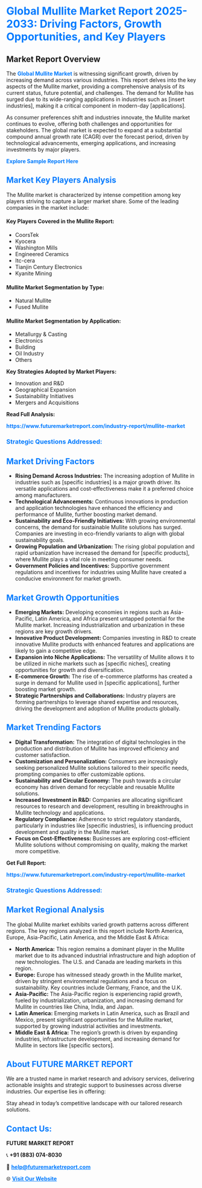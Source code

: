 <h1 style="color: #007BFF;">Global Mullite Market Report 2025-2033: Driving Factors, Growth Opportunities, and Key Players</h1>

<section id="overview">
<h2>Market Report Overview</h2>
<p>The <a href="https://www.futuremarketreport.com/industry-report/mullite-market" style="color: #007BFF; text-decoration: none;"><strong>Global Mullite Market</strong></a> is witnessing significant growth, driven by increasing demand across various industries. This report delves into the key aspects of the Mullite market, providing a comprehensive analysis of its current status, future potential, and challenges. The demand for Mullite has surged due to its wide-ranging applications in industries such as [insert industries], making it a critical component in modern-day [applications].</p>
<p>As consumer preferences shift and industries innovate, the Mullite market continues to evolve, offering both challenges and opportunities for stakeholders. The global market is expected to expand at a substantial compound annual growth rate (CAGR) over the forecast period, driven by technological advancements, emerging applications, and increasing investments by major players.</p>
</section>

<section id="overview">
<p><a href="https://www.futuremarketreport.com/request-sample/reportId=83467" style="color: #007BFF; text-decoration: none;"><strong>Explore Sample Report Here</strong></a></p>
</section>

<section id="key-players">
<h2 style="color: #007BFF;">Market Key Players Analysis</h2>
<p>The Mullite market is characterized by intense competition among key players striving to capture a larger market share. Some of the leading companies in the market include:</p>
<h4>Key Players Covered in the Mullite Report:</h4>
<ul><li>CoorsTek</li><li>Kyocera</li><li>Washington Mills</li><li>Engineered Ceramics</li><li>Itc-cera</li><li>Tianjin Century Electronics</li><li>Kyanite Mining</li></ul>
<h4>Mullite Market Segmentation by Type:</h4>
<ul><li>Natural Mullite</li><li>Fused Mullite</li></ul>

<h4>Mullite Market Segmentation by Application:</h4>
<ul><li>Metallurgy &amp; Casting</li><li>Electronics</li><li>Building</li><li>Oil Industry</li><li>Others</li></ul>
<p><strong>Key Strategies Adopted by Market Players:</strong></p>
<ul>
<li>Innovation and R&D</li>
<li>Geographical Expansion</li>
<li>Sustainability Initiatives</li>
<li>Mergers and Acquisitions</li>
</ul>
</section>

<section>
<p><strong>Read Full Analysis: </strong></p><a href="https://www.futuremarketreport.com/industry-report/mullite-market" style="color: #007BFF; text-decoration: none;"><strong>https://www.futuremarketreport.com/industry-report/mullite-market</strong></a>
<h3 style="color: #007BFF;">Strategic Questions Addressed:</h3>
</section>

<section id="driving-factors">
<h2 style="color: #007BFF;">Market Driving Factors</h2>
<ul>
<li><strong>Rising Demand Across Industries:</strong> The increasing adoption of Mullite in industries such as [specific industries] is a major growth driver. Its versatile applications and cost-effectiveness make it a preferred choice among manufacturers.</li>
<li><strong>Technological Advancements:</strong> Continuous innovations in production and application technologies have enhanced the efficiency and performance of Mullite, further boosting market demand.</li>
<li><strong>Sustainability and Eco-Friendly Initiatives:</strong> With growing environmental concerns, the demand for sustainable Mullite solutions has surged. Companies are investing in eco-friendly variants to align with global sustainability goals.</li>
<li><strong>Growing Population and Urbanization:</strong> The rising global population and rapid urbanization have increased the demand for [specific products], where Mullite plays a vital role in meeting consumer needs.</li>
<li><strong>Government Policies and Incentives:</strong> Supportive government regulations and incentives for industries using Mullite have created a conducive environment for market growth.</li>
</ul>
</section>

<section id="growth-opportunities">
<h2 style="color: #007BFF;">Market Growth Opportunities</h2>
<ul>
<li><strong>Emerging Markets:</strong> Developing economies in regions such as Asia-Pacific, Latin America, and Africa present untapped potential for the Mullite market. Increasing industrialization and urbanization in these regions are key growth drivers.</li>
<li><strong>Innovative Product Development:</strong> Companies investing in R&D to create innovative Mullite products with enhanced features and applications are likely to gain a competitive edge.</li>
<li><strong>Expansion into Niche Applications:</strong> The versatility of Mullite allows it to be utilized in niche markets such as [specific niches], creating opportunities for growth and diversification.</li>
<li><strong>E-commerce Growth:</strong> The rise of e-commerce platforms has created a surge in demand for Mullite used in [specific applications], further boosting market growth.</li>
<li><strong>Strategic Partnerships and Collaborations:</strong> Industry players are forming partnerships to leverage shared expertise and resources, driving the development and adoption of Mullite products globally.</li>
</ul>
</section>

<section id="trending-factors">
<h2 style="color: #007BFF;">Market Trending Factors</h2>
<ul>
<li><strong>Digital Transformation:</strong> The integration of digital technologies in the production and distribution of Mullite has improved efficiency and customer satisfaction.</li>
<li><strong>Customization and Personalization:</strong> Consumers are increasingly seeking personalized Mullite solutions tailored to their specific needs, prompting companies to offer customizable options.</li>
<li><strong>Sustainability and Circular Economy:</strong> The push towards a circular economy has driven demand for recyclable and reusable Mullite solutions.</li>
<li><strong>Increased Investment in R&D:</strong> Companies are allocating significant resources to research and development, resulting in breakthroughs in Mullite technology and applications.</li>
<li><strong>Regulatory Compliance:</strong> Adherence to strict regulatory standards, particularly in industries like [specific industries], is influencing product development and quality in the Mullite market.</li>
<li><strong>Focus on Cost-Effectiveness:</strong> Businesses are exploring cost-efficient Mullite solutions without compromising on quality, making the market more competitive.</li>
</ul>
</section>

<section>
<p><strong>Get Full Report: </strong></p><a href="https://www.futuremarketreport.com/industry-report/mullite-market" style="color: #007BFF; text-decoration: none;"><strong>https://www.futuremarketreport.com/industry-report/mullite-market</strong></a>
<h3 style="color: #007BFF;">Strategic Questions Addressed:</h3>
</section>


<section id="regional-analysis">
<h2 style="color: #007BFF;">Market Regional Analysis</h2>
<p>The global Mullite market exhibits varied growth patterns across different regions. The key regions analyzed in this report include North America, Europe, Asia-Pacific, Latin America, and the Middle East & Africa:</p>
<ul>
<li><strong>North America:</strong> This region remains a dominant player in the Mullite market due to its advanced industrial infrastructure and high adoption of new technologies. The U.S. and Canada are leading markets in this region.</li>
<li><strong>Europe:</strong> Europe has witnessed steady growth in the Mullite market, driven by stringent environmental regulations and a focus on sustainability. Key countries include Germany, France, and the U.K.</li>
<li><strong>Asia-Pacific:</strong> The Asia-Pacific region is experiencing rapid growth, fueled by industrialization, urbanization, and increasing demand for Mullite in countries like China, India, and Japan.</li>
<li><strong>Latin America:</strong> Emerging markets in Latin America, such as Brazil and Mexico, present significant opportunities for the Mullite market, supported by growing industrial activities and investments.</li>
<li><strong>Middle East & Africa:</strong> The region’s growth is driven by expanding industries, infrastructure development, and increasing demand for Mullite in sectors like [specific sectors].</li>
</ul>
</section>

<footer>
<h2 style="color: #007BFF;">About FUTURE MARKET REPORT</h2>
<p>We are a trusted name in market research and advisory services, delivering actionable insights and strategic support to businesses across diverse industries. Our expertise lies in offering:</p>

<p>Stay ahead in today’s competitive landscape with our tailored research solutions.</p>

<h2 style="color: #007BFF;">Contact Us:</h2>
<p><strong>FUTURE MARKET REPORT</strong></p>
<p>📞 <strong>+91 (883) 074-8030</strong></p>
<p>📧 <strong><a href="mailto:help@futuremarketreport.com" style="color: #007BFF;">help@futuremarketreport.com</a></strong></p>
<p>🌐 <strong><a href="https://www.futuremarketreport.com/" style="color: #007BFF;">Visit Our Website</a></strong></p>
</footer>